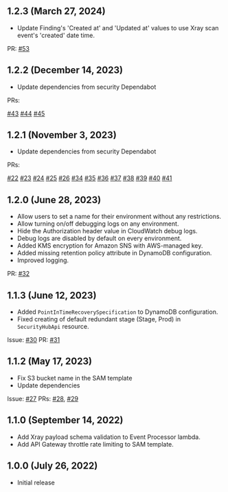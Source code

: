 ## 1.2.3 (March 27, 2024)

* Update Finding's 'Created at' and 'Updated at' values to use Xray scan event's 'created' date time.

PR: [#53](https://github.com/jfrog/xray-aws-security-hub/pull/53)

## 1.2.2 (December 14, 2023)

* Update dependencies from security Dependabot

PRs:

[#43](https://github.com/jfrog/xray-aws-security-hub/pull/43)
[#44](https://github.com/jfrog/xray-aws-security-hub/pull/44)
[#45](https://github.com/jfrog/xray-aws-security-hub/pull/45)

## 1.2.1 (November 3, 2023)

* Update dependencies from security Dependabot

PRs:

[#22](https://github.com/jfrog/xray-aws-security-hub/pull/22)
[#23](https://github.com/jfrog/xray-aws-security-hub/pull/23)
[#24](https://github.com/jfrog/xray-aws-security-hub/pull/24)
[#25](https://github.com/jfrog/xray-aws-security-hub/pull/25)
[#26](https://github.com/jfrog/xray-aws-security-hub/pull/26)
[#34](https://github.com/jfrog/xray-aws-security-hub/pull/34)
[#35](https://github.com/jfrog/xray-aws-security-hub/pull/35)
[#36](https://github.com/jfrog/xray-aws-security-hub/pull/36)
[#37](https://github.com/jfrog/xray-aws-security-hub/pull/37)
[#38](https://github.com/jfrog/xray-aws-security-hub/pull/38)
[#39](https://github.com/jfrog/xray-aws-security-hub/pull/39)
[#40](https://github.com/jfrog/xray-aws-security-hub/pull/40)
[#41](https://github.com/jfrog/xray-aws-security-hub/pull/41)

## 1.2.0 (June 28, 2023)

* Allow users to set a name for their environment without any restrictions.
* Allow turning on/off debugging logs on any environment.
* Hide the Authorization header value in CloudWatch debug logs.
* Debug logs are disabled by default on every environment.
* Added KMS encryption for Amazon SNS with AWS-managed key.
* Added missing retention policy attribute in DynamoDB configuration.
* Improved logging.

PR: [#32](https://github.com/jfrog/xray-aws-security-hub/pull/32)

## 1.1.3 (June 12, 2023)

* Added `PointInTimeRecoverySpecification` to DynamoDB configuration.
* Fixed creating of default redundant stage (Stage, Prod) in `SecurityHubApi` resource.

Issue: [#30](https://github.com/jfrog/xray-aws-security-hub/issues/30)
PR: [#31](https://github.com/jfrog/xray-aws-security-hub/pull/31)

## 1.1.2 (May 17, 2023)

* Fix S3 bucket name in the SAM template
* Update dependencies

Issue: [#27](https://github.com/jfrog/xray-aws-security-hub/issues/27)
PRs: [#28](https://github.com/jfrog/xray-aws-security-hub/pull/28),
[#29](https://github.com/jfrog/xray-aws-security-hub/pull/29)

## 1.1.0 (September 14, 2022)

* Add Xray payload schema validation to Event Processor lambda.
* Add API Gateway throttle rate limiting to SAM template. 

## 1.0.0 (July 26, 2022)

* Initial release
